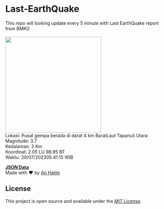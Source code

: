 # Last-EarthQuake
This repo will looking update every 5 minute with Last EarthQuake report from BMKG
<br>
<br>
<img src="https://static.bmkg.go.id/20230720054115.mmi.jpg" width="300"/>
<br>
Lokasi: Pusat gempa berada di darat 4 km BaratLaut Tapanuli Utara <br>
Magnitude: 3.7 <br>
Kedalaman: 3 Km <br>
Koordinat: 2.05 LU 98.95 BT <br>
Waktu: 20/07/202305:41:15 WIB <br>

<a href="./data/data.json">**JSON Data**</a>
<br>
Made with ❤️ by <a href="https://github.com/an-halim">An Halim</a>
## License

This project is open source and available under the [MIT License](LICENSE).
